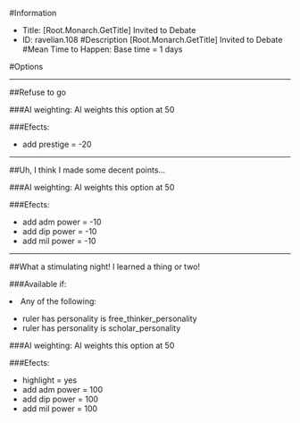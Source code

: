 #Information
 - Title: [Root.Monarch.GetTitle] Invited to Debate
 - ID: ravelian.108
#Description
[Root.Monarch.GetTitle] Invited to Debate
#Mean Time to Happen:
Base time = 1 days

#Options

___
##Refuse to go

###AI weighting:
AI weights this option at 50


###Efects:<ul><li>add prestige = -20</li></ul>

___
##Uh, I think I made some decent points...

###AI weighting:
AI weights this option at 50


###Efects:<ul><li>add adm power = -10</li><li>add dip power = -10</li><li>add mil power = -10</li></ul>

___
##What a stimulating night! I learned a thing or two!

###Available if:
<li>Any of the following:</li><ul><li>ruler has personality is free_thinker_personality</li><li>ruler has personality  is scholar_personality</li></ul>

###AI weighting:
AI weights this option at 50


###Efects:<ul><li>highlight = yes</li><li>add adm power = 100</li><li>add dip power = 100</li><li>add mil power = 100</li></ul>
